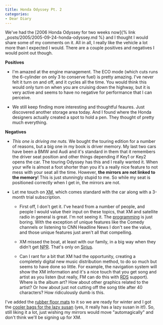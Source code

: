 ```yaml
---
title: Honda Odyssey Pt. 2
categories:
- Dear Diary
---
```


We've had the [2006 Honda Odyssey for two weeks now]{% link _posts/2005/2005-09-24-honda-odyssey.md %} and I thought I would share some of my comments on it. All in all, I really like the vehicle a lot more than I expected I would. There are a couple positives and negatives I would point out though.

**Positives**



  * I'm amazed at the engine management. The ECO mode (which cuts runs the 6-cylinder on only 3 to conserve fuel) is pretty amazing. I've never felt it turn on and off, and it cycles all the time. You would think this would only turn on when you are cruising down the highway, but it is very active and seems to have no negative for performance that I can perceive.


  * We still keep finding more interesting and thoughtful feaures. Just discovered another storage area today. And I found where the Honda designers actually created a spot to hold a pen. They thought of pretty much everything.

**Negatives**



  * _This one is driving me nuts._ We bought the touring edition for a number of reasons, but a big one in my book is driver memory. My last two cars have been a BMW and Audi and it's standard in them that it remembers the driver seat position and other things depending if Key1 or Key2 opens the car. The touring Odyssey has this and I really wanted it. When your wife is almost a foot shorter than you it's a really nice feature to not mess with your seat all the time. However, __the mirrors are not linked to the memory__! This is just stunningly stupid to me. So while my seat is positioned correctly when I get in, the mirrors are not.


  * Let me touch on [XM](http://www.xmradio.com/), which comes standard with the car along with a 3-month trial subscription.



    * First off, I don't get it. I've heard from a number of people, and people I would value their input on these topics, that XM and satellite radio in general is great. I'm not seeing it. The [programming](http://www.xmradio.com/programming/full_channel_listing.jsp?sort=number) is just boring. With the exception of unique features like the Comedy channels or listening to CNN Headline News I don't see the value, and those unique features just aren't all that compelling.


    * XM missed the boat, at least with our family, in a big way when they didn't get [NPR](http://www.npr.org/). That's only on [Sirius](http://www.sirius.com/).


    * Can I rant for a bit that XM had the opportunity, creating a completely digital new music distribution method, to do so much but seems to have done so little. For example, the navigation system will show the XM information and it's a nice touch that you get song and artist as you listen (but really, FM can do this with [RDS](http://www.radioandtelly.co.uk/rds.html) support). Where is the album art? How about other graphics related to the artist? Or how about just not cutting off the song title after 40 characters? How ridiculously dumb is this.


I've added the [rubber floor mats](http://www.collegehillshonda.com/storeart/05odyssey/allseasonmats4.jpg) to it so we are ready for winter and I got the [cooler bags for the lazy susan](http://www.collegehillshonda.com/storeart/05odyssey/coolerbags.jpg) (yes, it really has a lazy susan in it!). So, still liking it a lot, just wishing my mirrors would move "automagically" and don't think we'll be signing up for XM.
